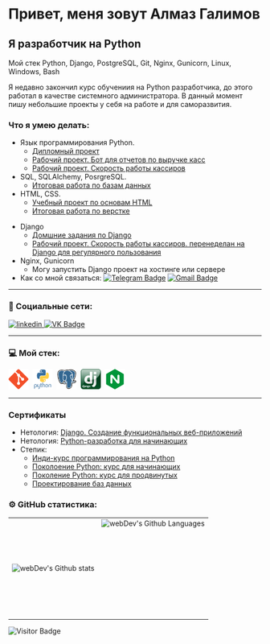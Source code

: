 Привет, меня зовут Алмаз Галимов
==============================

Я разработчик на Python
---------------------

Мой стек Python, Django, PostgreSQL, Git, Nginx, Gunicorn, Linux, Windows, Bash

Я недавно закончил курс обучениия на Python разработчика, до этого работал в качестве системного администратора.
В данный момент пишу небольшие проекты у себя на работе и для саморазвития. 

### Что я умею делать:

- Язык программирования Python.
  + [Дипломный проект](https://github.com/SoulStalker/DM_VKinder)
  + [Рабочий проект. Бот для отчетов по выручке касс](https://github.com/SoulStalker/set_mate)
  + [Рабочий проект. Скорость работы кассиров](https://github.com/SoulStalker/RetailSpeedCheck)
- SQL, SQLAlchemy, PosrgreSQL.
  + [Итоговая работа по базам данных](https://github.com/SoulStalker/nl_sqla_hw)
- HTML, CSS.
  + [Учебный проект по основам HTML](https://github.com/SoulStalker/Houston)
  + [Итоговая работа по верстке](https://github.com/SoulStalker/noemi_blog)
+ Django
  - [Домшние задания по Django](https://github.com/SoulStalker/dj_homework/tree/video)
  - [Рабочий проект. Скорость работы кассиров. перенеделан на Django для регулярного пользования](https://github.com/SoulStalker/WebSetSpeed)
+ Nginx, Gunicorn
   - Могу запустить Django проект на хостинге или сервере
+ Как со мной связаться: [![Telegram Badge](https://img.shields.io/badge/-SoulStalk3r-blue?style=flat&logo=Telegram&logoColor=white)](https://t.me/SoulStalk3r) [![Gmail Badge](https://img.shields.io/badge/-Gmail-red?style=flat&logo=Gmail&logoColor=white)](mailto:almazpython@gmail.com)

---
### 🤝 Социальные сети:

  <div id="badges">
    <a href="https://www.linkedin.com/in/almaz-galimov-2b8abb223/" target="_blank">
      <img src="https://cdn-icons-png.flaticon.com/512/2504/2504799.png" width="40" height="40" alt="linkedin" />
    </a>
    <a href="https://vk.com/soulsta1ker" target="_blank">
      <img src="https://cdn-icons-png.flaticon.com/512/145/145813.png" width="40" height="40" alt="VK Badge"/>
    </a>
  </div>
  
---

### 💻 Мой стек:

<div>
  <img src="https://github.com/devicons/devicon/blob/master/icons/git/git-original.svg" title="git" alt="git" width="40" height="40"/>&nbsp
  <img src="https://github.com/devicons/devicon/blob/master/icons/python/python-original-wordmark.svg" title="python" alt="python" width="40" height="40"/>&nbsp
  <img src="https://github.com/devicons/devicon/blob/master/icons/postgresql/postgresql-original.svg" title="postgresql" alt="postgresql" width="40" height="40"/>&nbsp
  <img src="https://github.com/SoulStalker/SoulStalker/blob/394615a20842390b02dbc63047bfd434bbdb2958/Daco_2081416.png" title="django" alt="django" width="40" height="40"/>&nbsp
  <img src="https://github.com/SoulStalker/SoulStalker/blob/main/nginx.svg" title="nginx" alt="nginx" width="40" height="40"/>&nbsp
</div>

---
### Сертификаты
- Нетология: [Django. Создание функциональных веб-приложений](https://github.com/SoulStalker/SoulStalker/blob/main/nl_django.pdf)
- Нетология: [Python-разработка для начинающих](https://github.com/SoulStalker/SoulStalker/blob/15580a3fae59d822430146dc5c282c0ef5176093/nl_python.pdf)
- Степик: 
  + [Инди-курс программирования на Python](https://github.com/SoulStalker/SoulStalker/blob/b42e00c5d999a7a666f70f4e27b551d229768a4d/py_indie.pdf)
  + [Поколоение Python: курс для начинающих](https://github.com/SoulStalker/SoulStalker/blob/b42e00c5d999a7a666f70f4e27b551d229768a4d/pygen_0.pdf)
  + [Поколение Python: курс для продвинутых](https://github.com/SoulStalker/SoulStalker/blob/b42e00c5d999a7a666f70f4e27b551d229768a4d/pygen_1.pdf)
  + [Проектирование баз данных](https://github.com/SoulStalker/SoulStalker/blob/b42e00c5d999a7a666f70f4e27b551d229768a4d/sql_project.pdf)

### ⚙️ GitHub статистика:

<table>
  <tr>
    <td>
      <img align="left" src="http://github-readme-streak-stats.herokuapp.com?user=SoulStalker&theme=dark&background=000000" alt="webDev's Github stats" />
    </td>
    <td>
      <img height="195px" align="right" alt="webDev's Github Languages" src="https://github-readme-stats-sigma-five.vercel.app/api/top-langs/?username=SoulStalker&layout=compact&theme=vision-friendly-dark" />
    </td>
  </tr>
</table>

![Visitor Badge](https://visitor-badge.laobi.icu/badge?page_id=SoulStalker)
